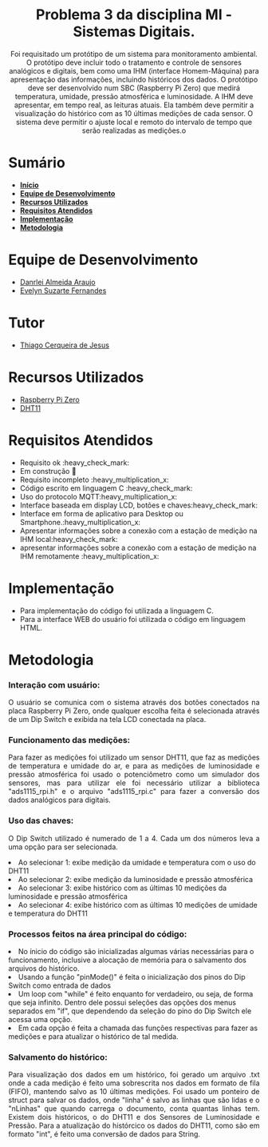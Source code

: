 <div id="inicio">
    <h1 id="titulo" align="center"> Problema 3 da disciplina MI - Sistemas Digitais.</h1>
	<p id="descricao" align="center">Foi requisitado um protótipo de um sistema para monitoramento ambiental. O protótipo deve incluir todo o tratamento e controle de sensores analógicos e digitais, bem como uma IHM (interface Homem-Máquina) para apresentação das informações,  incluindo históricos dos dados. O protótipo deve ser desenvolvido num SBC (Raspberry Pi Zero) que medirá temperatura, umidade, pressão atmosférica e luminosidade. A IHM deve apresentar, em tempo real, as leituras atuais. Ela também deve permitir a visualização do histórico com as 10 últimas medições de cada sensor. O sistema deve permitir o ajuste local e remoto do intervalo de tempo que serão realizadas as medições.o</p>
</div>

<div id="sumario">
    <h1>Sumário</h1>
	<ul>
		<li><a href="#inicio"> <b>Início</b></li>
        <li><a href="#equipe"> <b>Equipe de Desenvolvimento</b></li>
		<li><a href="#recursos-utilizados"> <b>Recursos Utilizados</b> </a></li>
        <li><a href="#requisitos"> <b>Requisitos Atendidos</b> </a> </li>
		<li><a href="#implementacao"> <b>Implementação</b> </a> </li>
        <li><a href="#metodologia"> <b>Metodologia</b> </a> </li>
	</ul>	
</div>

<div id="equipe">
    <h1>Equipe de Desenvolvimento</h1>
    <ul>
		<li><a href="https://github.com/danrleiaraujo"> Danrlei Almeida Araujo</li>
		<li><a href="https://github.com/evelynsuzarte"> Evelyn Suzarte Fernandes</a></li>
	</ul>
    <h1>Tutor</h1>
    <ul>
        <li><a href="https://github.com/thiagocj">Thiago Cerqueira de Jesus</a></li>
    </ul>
</div>

<div id="recursos-utilizados">
	<h1> Recursos Utilizados </h1>
	<ul>
        <li><a href="https://www.embarcados.com.br/wp-content/uploads/2015/11/RpiZero-Adafruit-Frente.jpg.webp">Raspberry Pi Zero</a></li>
		<li><a href="https://www.mouser.com/datasheet/2/758/DHT11-Technical-Data-Sheet-Translated-Version-1143054.pdf">DHT11</a></li>
	</ul>	


<div id="requisitos">
    <h1>Requisitos Atendidos</h1>
	<ul>
		<li>Requisito ok :heavy_check_mark:</li>
		<li>Em construção 🚧</li>
		<li>Requisito incompleto :heavy_multiplication_x:</li>	
		<li>Código escrito em linguagem C :heavy_check_mark:</li>
		<li>Uso do protocolo MQTT:heavy_multiplication_x:</li>
		<li>Interface baseada em display LCD, botões e chaves:heavy_check_mark:</li>
		<li>Interface em forma de aplicativo para Desktop ou Smartphone.:heavy_multiplication_x:</li>
		<li>Apresentar informações sobre a conexão com a estação de medição na IHM local:heavy_check_mark:</li>
		<li>apresentar informações sobre a conexão com a estação de medição na IHM remotamente :heavy_multiplication_x:</li>
	</ul>
</div>

<div id="implementacao">
	<h1>Implementação</h1>
	<ul><p align="justify"> 
    	<li> Para implementação do código foi utilizada a linguagem C.
		<li>Para a interface WEB do usuário foi utilizada o código em linguagem HTML.
    <p> 
	<h3>
</div>

<div id="metodologia">
	<h1>Metodologia</h1>
	<h3><p><b>Interação com usuário:</b></p></h3>
	<p align="justify"> 
        O usuário se comunica com o sistema através dos botões conectados na placa Raspberry Pi Zero, onde qualquer escolha feita é selecionada através de um Dip Switch e exibida na tela LCD conectada na placa.
    <p> 
	<h3><p><b>Funcionamento das medições:</b></p></h3>
	<p align="justify"> 
        Para fazer as medições foi utilizado um sensor DHT11, que faz as medições de temperatura e umidade do ar, e para as medições de luminosidade e pressão atmosférica foi usado o potenciômetro como um simulador dos sensores, mas para utilizar ele foi necessário utilizar a biblioteca "ads1115_rpi.h" e o arquivo "ads1115_rpi.c" para fazer a conversão dos dados analógicos para digitais.
    <p>
	<h3><p><b>Uso das chaves:</b></p></h3>
	<p align="justify"> 
        O Dip Switch utilizado é numerado de 1 a 4. Cada um dos números leva a uma opção para ser selecionada.
		<li>Ao selecionar 1: exibe medição da umidade e temperatura com o uso do DHT11
		<li>Ao selecionar 2: exibe medição da luminosidade e pressão atmosférica
		<li>Ao selecionar 3: exibe histórico com as últimas 10 medições da luminosidade e pressão atmosférica 
		<li>Ao selecionar 4: exibe histórico com as últimas 10 medições de umidade e temperatura do DHT11
    <p>  
	<h3><p><b>Processos feitos na área principal do código:</b></p></h3>
	<p align="justify"> 
        <li>No ínicio do código são inicializadas algumas várias necessárias para o funcionamento, inclusive a alocação de memória para o salvamento dos arquivos do histórico.
		<li>Usando a função "pinMode()" é feita o inicialização dos pinos do Dip Switch como entrada de dados
		<li>Um loop com "while" é feito enquanto for verdadeiro, ou seja, de forma que seja infinito. Dentro dele possui seleções das opções dos menus separados em "if", que dependendo da seleção do pino do Dip Switch ele acessa uma opção.
		<li>Em cada opção é feita a chamada das funções respectivas para fazer as medições e para atualizar o histórico de tal medida. 
    <p> 
	<h3><p><b>Salvamento do histórico:</b></p></h3>
	<p align="justify"> 
       Para visualização dos dados em um histórico, foi gerado um arquivo .txt onde a cada medição é feito uma sobrescrita nos dados em formato de fila (FIFO), mantendo salvo as 10 últimas medições. Foi usado um ponteiro de struct para salvar os dados, onde "linha" é salvo as linhas que são lidas e o "nLinhas" que quando carrega o documento, conta quantas linhas tem. Existem dois históricos, o do DHT11 e dos Sensores de Luminosidade e Pressão. Para a atualização do histórcico os dados do DHT11, como são em formato "int", é feito uma conversão de dados para String.
    <p> 
</div>
